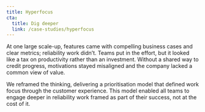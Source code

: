 ```yaml
---
title: Hyperfocus
cta:
  title: Dig deeper
  link: /case-studies/hyperfocus
---
```


At one large scale-up, features came with compelling business cases and clear metrics; reliability work didn’t. Teams put in the effort, but it looked like a tax on productivity rather than an investment. Without a shared way to credit progress, motivations stayed misaligned and the company lacked a common view of value.

We reframed the thinking, delivering a prioritisation model that defined work focus through the customer experience. This model enabled all teams to engage deeper in reliability work framed as part of their success, not at the cost of it.
